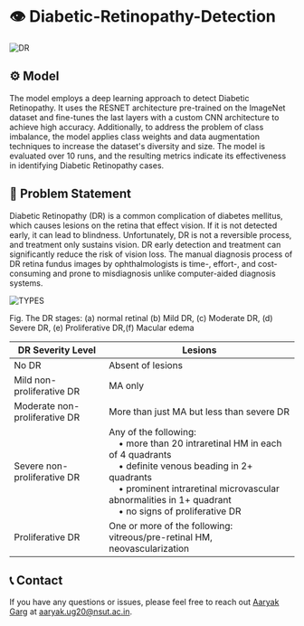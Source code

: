 # 👁 Diabetic-Retinopathy-Detection

![DR](https://media.discordapp.net/attachments/891317274936483871/1088950357062844606/WADER_diagrams-Page-8.drawio.png?width=2688&height=934)

## ⚙️ Model
The model employs a deep learning approach to detect Diabetic Retinopathy. It uses the RESNET architecture pre-trained on the ImageNet dataset and fine-tunes the last layers with a custom CNN architecture to achieve high accuracy. Additionally, to address the problem of class imbalance, the model applies class weights and data augmentation techniques to increase the dataset's diversity and size. The model is evaluated over 10 runs, and the resulting metrics indicate its effectiveness in identifying Diabetic Retinopathy cases.
## 🏥 Problem Statement
Diabetic Retinopathy (DR) is a common complication of diabetes mellitus, which causes lesions on the retina that effect vision. If it is not detected early, it can lead to blindness. Unfortunately, DR is not a reversible process, and treatment only sustains vision. DR early detection and treatment can significantly reduce the risk of vision loss. The manual diagnosis process of DR retina fundus images by ophthalmologists is time-, effort-, and cost-consuming and prone to misdiagnosis unlike computer-aided diagnosis systems. 

![TYPES](https://media.discordapp.net/attachments/891317274936483871/1088952522275827782/1-s2.png?width=1160&height=626)

Fig. The DR stages: (a) normal retinal (b) Mild DR, (c) Moderate DR, (d) Severe DR, (e) Proliferative DR,(f) Macular edema

| DR Severity Level              | Lesions                                                                                     |
|--------------------------------|---------------------------------------------------------------------------------------------|
| No DR                          | Absent of lesions                                                                           |
| Mild non-proliferative DR      | MA only                                                                                     |
| Moderate non-proliferative DR  | More than just MA but less than severe DR                                                 |
| Severe non-proliferative DR    | Any of the following: <br> &nbsp;&nbsp;&nbsp;&nbsp;• more than 20 intraretinal HM in each of 4 quadrants <br> &nbsp;&nbsp;&nbsp;&nbsp;• definite venous beading in 2+ quadrants <br> &nbsp;&nbsp;&nbsp;&nbsp;• prominent intraretinal microvascular abnormalities in 1+ quadrant <br> &nbsp;&nbsp;&nbsp;&nbsp;• no signs of proliferative DR |
| Proliferative DR               | One or more of the following: vitreous/pre-retinal HM, neovascularization                 |


## 📞 Contact
If you have any questions or issues, please feel free to reach out [Aaryak Garg](https://www.linkedin.com/in/aaryak-garg-7b202b184/) at [aaryak.ug20@nsut.ac.in](aaryak.ug20@nsut.ac.in).
